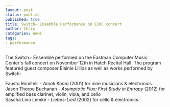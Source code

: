 ```yaml
---
layout: post
status: publish
published: true
title: Switch~ Ensemble Performance on ECMC concert
author: Chris
categories: news
tags:
- performance
---
```

The Switch~ Ensemble performed on the Eastman Computer Music Center's fall concert on November 12th in Hatch Recital Hall. The program featured guest composer Elainie Lillios as well as works performed by Switch:

Fausto Romitelli - *Amok Koma* (2001) for nine musicians & electronics  
Jason Thorpe Buchanan - *Asymptotic Flux: First Study in Entropy* (2012) for amplified bass clarinet, violin, viola, and cello  
Sascha Lino Lemke - *Liebes-Lied* (2002) for cello & electronics
